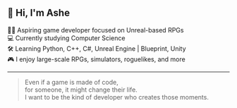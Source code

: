 ## 👋 Hi, I'm Ashe

🧙‍♀️ Aspiring game developer focused on Unreal-based RPGs  
💻 Currently studying Computer Science  
🛠️ Learning Python, C++, C#, Unreal Engine | Blueprint, Unity  
🎮 I enjoy large-scale RPGs, simulators, roguelikes, and more  

---

> Even if a game is made of code,  
> for someone, it might change their life.  
> I want to be the kind of developer who creates those moments.
